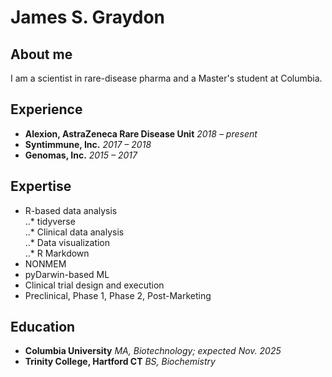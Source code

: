 James S. Graydon
=====

## About me
I am a scientist in rare-disease pharma and a Master's student at Columbia. 

## Experience
* **Alexion, AstraZeneca Rare Disease Unit** *2018 – present*
* **Syntimmune, Inc.** *2017 – 2018*
* **Genomas, Inc.** *2015 – 2017*

## Expertise
* R-based data analysis  
..* tidyverse  
..* Clinical data analysis  
..* Data visualization  
..* R Markdown   
* NONMEM
* pyDarwin-based ML
* Clinical trial design and execution
* Preclinical, Phase 1, Phase 2, Post-Marketing

## Education
* **Columbia University** *MA, Biotechnology; expected Nov. 2025*
* **Trinity College, Hartford CT** *BS, Biochemistry*
